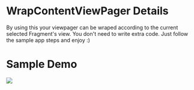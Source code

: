 # WrapContentViewPager Details
  
By using this your viewpager can be wraped according to the current selected Fragment's view. You don't need to write extra code. Just follow the sample app steps and enjoy :)

# Sample Demo

                                               
                                               
                                               
                                               
   ![](wrap-pager.gif)
